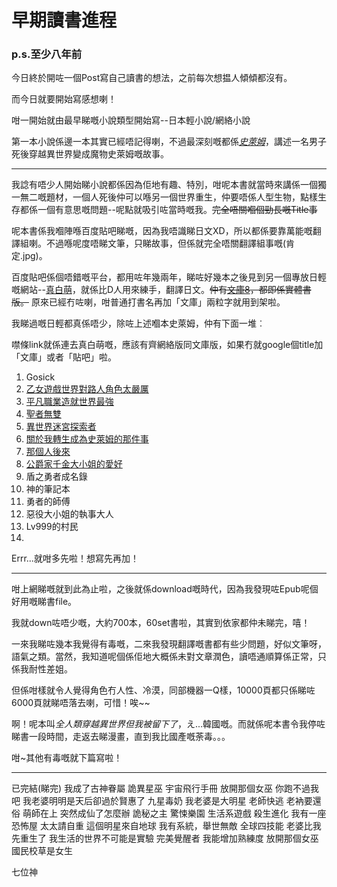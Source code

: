 # 早期讀書進程 

### p.s.至少八年前

今日終於開咗一個Post寫自己讀書的想法，之前每次想揾人傾傾都沒有。

而今日就要開始寫感想喇！

咁一開始就由最早睇嘅小說類型開始寫--日本輕小說/網絡小說

第一本小說係邊一本其實已經唔記得喇，不過最深刻嘅都係[*史萊姆*](https://ncode.syosetu.com/n6316bn/)，講述一名男子死後穿越異世界變成魔物史萊姆嘅故事。

--- 

我諗有唔少人開始睇小說都係因為佢地有趣、特別，咁呢本書就當時來講係一個獨一無二嘅題材，一個人死後仲可以喺另一個世界重生，仲要唔係人型生物，點樣生存都係一個有意思嘅問題--呢點就吸引咗當時嘅我。~~完全唔關嗰個勁長嘅Title事~~

呢本書係我嗰陣喺百度貼吧睇嘅，因為我唔識睇日文XD，所以都係要靠萬能嘅翻譯組喇。不過喺呢度唔睇文筆，只睇故事，但係就完全唔關翻譯組事嘅(肯定.jpg)。

百度貼吧係個唔錯嘅平台，都用咗年幾兩年，睇咗好幾本之後見到另一個專放日輕嘅網站--[真白萌](https://masiro.moe/index.php)，就係比D人用來練手，翻譯日文。~~仲有[文庫8](https://wenku8.net/)，都即係實體書版。~~ 原來已經冇咗喇，咁普通打書名再加「文庫」兩粒字就用到架啦。

我睇過嘅日輕都真係唔少，除咗上述嗰本史萊姆，仲有下面一堆︰

噤條link就係連去真白萌嘅，應該有齊網絡版同文庫版，如果冇就google個title加「文庫」或者「貼吧」啦。

1. Gosick
2. [乙女遊戲世界對路人角色太嚴厲](https://masiro.moe/forum.php?mod=forumdisplay&fid=60)
3. [平凡職業造就世界最強](https://masiro.moe/forum.php?mod=forumdisplay&fid=200)
4. [聖者無雙](https://masiro.moe/forum.php?mod=forumdisplay&fid=219)
5. [異世界迷宮探索者](https://masiro.moe/forum.php?mod=forumdisplay&fid=306)
6. [關於我轉生成為史萊姆的那件事](https://masiro.moe/forum.php?mod=forumdisplay&fid=64)
7. [那個人後來](https://masiro.moe/forum.php?mod=forumdisplay&fid=74)
8. [公爵家千金大小姐的愛好](https://masiro.moe/forum.php?mod=forumdisplay&fid=102)
9. 盾之勇者成名錄
10. 神的筆記本
11. 勇者的師傅
12. 惡役大小姐的執事大人
13. Lv999的村民
14. 


Errr...就咁多先啦！想寫先再加！

---

咁上網睇嘅就到此為止啦，之後就係download嘅時代，因為我發現咗Epub呢個好用嘅睇書file。

我就down咗唔少嘅，大約700本，60set書啦，其實到依家都仲未睇完，嘻！

一來我睇咗幾本我覺得有毒嘅，二來我發現翻譯嘅書都有些少問題，好似文筆呀，語氣之類。當然，我知道呢個係佢地大概係未對文章潤色，讀唔通順算係正常，只係我耐性差姐。

但係咁樣就令人覺得角色冇人性、冷漠，同部機器一Q樣，10000頁都只係睇咗6000頁就睇唔落去喇，可惜！唉~~

啊！呢本叫*全人類穿越異世界但我被留下了*，え...韓國嘅。而就係呢本書令我停咗睇書一段時間，走返去睇漫畫，直到我比國產嘅荼毒。。。

咁~其他有毒嘅就下篇寫啦！

---

已完結(睇完)
我成了古神眷屬
詭異星巫
宇宙飛行手冊
放開那個女巫
你跑不過我吧
我老婆明明是天后卻過於賢惠了
九星毒奶
我老婆是大明星
老師快逃
老衲要還俗
萌師在上
突然成仙了怎麼辦
詭秘之主
驚悚樂園
生活系遊戲
殺生進化
我有一座恐怖屋
太太請自重
這個明星來自地球
我有系統，舉世無敵
全球四技能
老婆比我先重生了
我生活的世界不可能是實驗
完美覺醒者
我能增加熟練度
放開那個女巫
國民校草是女生

七位神







